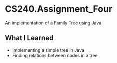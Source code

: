 # CS240.Assignment_Four

An implementation of a Family Tree using Java.

## What I Learned
- Implementing a simple tree in Java
- Finding relations between nodes in a tree
